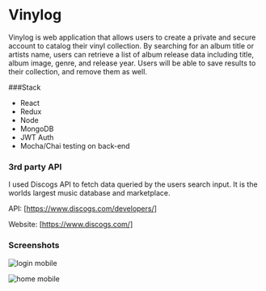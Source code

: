 # Vinylog

Vinylog is web application that allows users to create a private and secure account to catalog their vinyl collection. By searching for an album title or artists name, users can retrieve a list of album release data including title, album image, genre, and release year. Users will be able to save results to their collection, and remove them as well. 

###Stack
-	React
-	Redux
-	Node
-	MongoDB
-	JWT Auth
-	Mocha/Chai testing on back-end

### 3rd party API
I used Discogs API to fetch data queried by the users search input. It is the worlds largest music database and marketplace.

API: [https://www.discogs.com/developers/]

Website: [https://www.discogs.com/]

### Screenshots

![login mobile](https://github.com/thinkful-ei21/mike_vinylog_client/src/assets/images/login-mobile.png "Mobile Login")


![home mobile](https://github.com/thinkful-ei21/mike_vinylog_client/src/assets/images/home-mobile.png "Mobile Home Page")